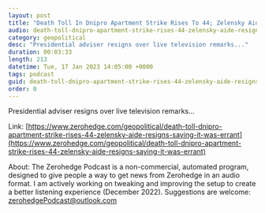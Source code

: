 ```yaml
---
layout: post
title: "Death Toll In Dnipro Apartment Strike Rises To 44; Zelensky Aide Resigns For Saying It Was 'Errant' Anti-Air Missile"
audio: death-toll-dnipro-apartment-strike-rises-44-zelensky-aide-resigns-saying-it-was-errant-0
category: geopolitical
desc: "Presidential adviser resigns over live television remarks..."
duration: 00:03:33
length: 213
datetime: Tue, 17 Jan 2023 14:05:00 +0000
tags: podcast
guid: death-toll-dnipro-apartment-strike-rises-44-zelensky-aide-resigns-saying-it-was-errant-0
order: 0
---
```

Presidential adviser resigns over live television remarks...

Link: [https://www.zerohedge.com/geopolitical/death-toll-dnipro-apartment-strike-rises-44-zelensky-aide-resigns-saying-it-was-errant](https://www.zerohedge.com/geopolitical/death-toll-dnipro-apartment-strike-rises-44-zelensky-aide-resigns-saying-it-was-errant)

About: The Zerohedge Podcast is a non-commercial, automated program, designed to give people a way to get news from Zerohedge in an audio format.  I am actively working on tweaking and improving the setup to create a better listening experience (December 2022).  Suggestions are welcome: [zerohedgePodcast@outlook.com](mailto:zerohedgePodcast@outlook.com)